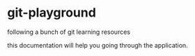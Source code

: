 # git-playground
following a bunch of git learning resources 


this documentation will help you going through the application.
